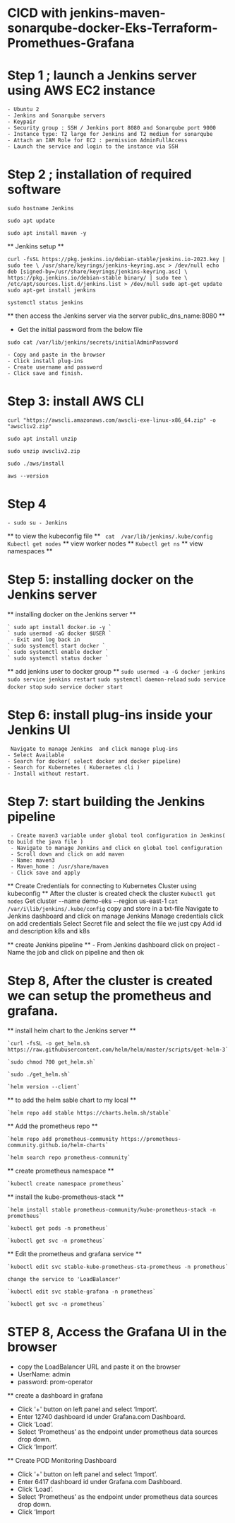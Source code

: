 # CICD with jenkins-maven-sonarqube-docker-Eks-Terraform-Promethues-Grafana
# Step 1 ; launch a Jenkins server using AWS EC2 instance
 	- Ubuntu 2
	- Jenkins and Sonarqube servers
	- Keypair
	- Security group : SSH / Jenkins port 8080 and Sonarqube port 9000
	- Instance type: T2 large for Jenkins and T2 medium for sonarqube
	- Attach an IAM Role for EC2 : permission AdminFullAccess
	- Launch the service and login to the instance via SSH

# Step 2 ; installation of required software

 `sudo hostname Jenkins`
 
 `sudo apt update`
 
 `sudo apt install maven -y`
 
** Jenkins setup **

`curl -fsSL https://pkg.jenkins.io/debian-stable/jenkins.io-2023.key | sudo tee \
  /usr/share/keyrings/jenkins-keyring.asc > /dev/null
echo deb [signed-by=/usr/share/keyrings/jenkins-keyring.asc] \
  https://pkg.jenkins.io/debian-stable binary/ | sudo tee \
  /etc/apt/sources.list.d/jenkins.list > /dev/null
sudo apt-get update
sudo apt-get install jenkins`

` systemctl status jenkins `
 
** then access the Jenkins server via the server public_dns_name:8080 **

- Get the initial password from the below file

`sudo cat /var/lib/jenkins/secrets/initialAdminPassword`

	- Copy and paste in the browser
	- Click install plug-ins
	- Create username and password 
	- Click save and finish.

# Step 3: install AWS CLI 
  `curl "https://awscli.amazonaws.com/awscli-exe-linux-x86_64.zip" -o "awscliv2.zip" `
  
   `sudo apt install unzip`
   
   `sudo unzip awscliv2.zip`
   
   `sudo ./aws/install`
   
   `aws --version`

# Step 4
	- sudo su - Jenkins
  ** to view the kubeconfig file  **
	` cat  /var/lib/jenkins/.kube/config`
	 ` Kubectl get nodes `              ** view worker nodes **
	 ` Kubectl get ns `                    ** view namespaces **



# Step 5: installing docker on the Jenkins server

** installing docker on the Jenkins server **

	` sudo apt install docker.io -y `
	` sudo usermod -aG docker $USER `
	 - Exit and log back in
	` sudo systemctl start docker `
	` sudo systemctl enable docker `
	` sudo systemctl status docker `

** add jenkins user to docker group **
	` sudo usermod -a -G docker jenkins `
	` sudo service jenkins restart `
	` sudo systemctl daemon-reload `
	` sudo service docker stop `
	` sudo service docker start ` 

# Step 6: install plug-ins inside your Jenkins UI
     Navigate to manage Jenkins  and click manage plug-ins
	- Select Available 
	- Search for docker( select docker and docker pipeline)
	- Search for Kubernetes ( Kubernetes cli )
	- Install without restart.

# Step 7: start building the Jenkins pipeline
	 - Create maven3 variable under global tool configuration in Jenkins( to build the java file )
	 - Navigate to manage Jenkins and click on global tool configuration
	 - Scroll down and click on add maven
	 - Name: maven3
	 - Maven_home : /usr/share/maven
	 - Click save and apply

** Create Credentials for connecting to Kubernetes Cluster using kubeconfig **
   	  After the cluster is created check the cluster
	  `Kubectl get nodes`
	  Get cluster --name demo-eks --region us-east-1
	 `cat /var/i\lib/jenkins/.kube/config`
	  copy and store in a txt-file
	  Navigate to Jenkins dashboard and click on manage Jenkins
	  Manage credentials click on add credentials
	  Select Secret file and select the file we just cpy
      Add id and description k8s and k8s


** create Jenkins pipeline **
	  - From Jenkins dashboard click on project
	  - Name the job and click on pipeline and then ok
	
	
# Step 8, After the cluster is created we can setup the prometheus and grafana.

   ** install helm chart to the Jenkins server **
   
	`curl -fsSL -o get_helm.sh https://raw.githubusercontent.com/helm/helm/master/scripts/get-helm-3`
	
	`sudo chmod 700 get_helm.sh`
	
	`sudo ./get_helm.sh`
	
	`helm version --client`
	
** to add the helm sable chart to my local **

	`helm repo add stable https://charts.helm.sh/stable`
	
** Add the prometheus repo **

	`helm repo add prometheus-community https://prometheus-community.github.io/helm-charts`
	
	`helm search repo prometheus-community`
	
** create prometheus namespace **

	`kubectl create namespace prometheus`
	
** install the kube-prometheus-stack **

	`helm install stable prometheus-community/kube-prometheus-stack -n prometheus`
	
	`kubectl get pods -n prometheus`
	
	`kubectl get svc -n prometheus`
	
** Edit the prometheus and grafana service **

	`kubectl edit svc stable-kube-prometheus-sta-prometheus -n prometheus`
	
	change the service to 'LoadBalancer'
	
	`kubectl edit svc stable-grafana -n prometheus`
	
	`kubectl get svc -n prometheus`

# STEP 8, Access the Grafana UI in the browser
 - copy the LoadBalancer URL and paste it on the browser
 - UserName: admin
 - password: prom-operator
 
 ** create a dashboard in grafana
 - Click '+' button on left panel and select ‘Import’.
 - Enter 12740 dashboard id under Grafana.com Dashboard.
 - Click ‘Load’.
 - Select ‘Prometheus’ as the endpoint under prometheus data sources drop down.
 - Click ‘Import’.

 ** Create POD Monitoring Dashboard
 - Click '+' button on left panel and select ‘Import’.
 - Enter 6417 dashboard id under Grafana.com Dashboard.
 - Click ‘Load’.
 - Select ‘Prometheus’ as the endpoint under prometheus data sources drop down.
 - Click ‘Import






	

	


	





